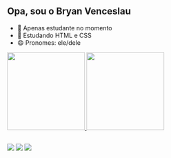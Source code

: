 ## Opa, sou o Bryan Venceslau

- 🔭 Apenas estudante no momento
- 🌱 Estudando HTML e CSS
- 😄 Pronomes: ele/dele
 
<div class="informacoes">
 <a href="https://github.com/BryanVenceslau">
 <img height="180em" src="https://github-readme-stats.vercel.app/api?username=BryanVenceslau&show_icons=true&theme=omni" />
 <img height="180em" src="https://github-readme-stats.vercel.app/api/top-langs/?username=BryanVenceslau&layout=compact&langs_count=16&theme=omni" />
</div>

 ##
 
 <div class="redessociais"> 
  
  <a href="https://www.youtube.com/@BryanVenceslau/" target="_blank"><img src="https://img.shields.io/badge/YouTube-FF0000?style=for-the-badge&logo=youtube&logoColor=white" target="_blank"></a>
  <a href="https://www.instagram.com/bryanvenceslau_/" target="_blank"><img src="https://img.shields.io/badge/-Instagram-%23E4405F?style=for-the-badge&logo=instagram&logoColor=white" target="_blank"></a>
  <a href = "mailto:venceslaubryan@gmai.com"><img src="https://img.shields.io/badge/-Gmail-%23333?style=for-the-badge&logo=gmail&logoColor=white" target="_blank"></a>
  
</div>
